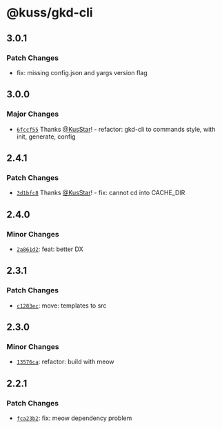 # @kuss/gkd-cli

## 3.0.1

### Patch Changes

- fix: missing config.json and yargs version flag

## 3.0.0

### Major Changes

- [`6fccf55`](https://github.com/KusStar/gkd/commit/6fccf555027c7af24f55c5ed9144cf63ace8fcbb) Thanks [@KusStar](https://github.com/KusStar)! - refactor: gkd-cli to commands style, with init, generate, config

## 2.4.1

### Patch Changes

- [`3d1bfc8`](https://github.com/KusStar/gkd/commit/3d1bfc80a12a489b6948accb4bdf8fb65649ce8c) Thanks [@KusStar](https://github.com/KusStar)! - fix: cannot cd into CACHE_DIR

## 2.4.0

### Minor Changes

- [`2a861d2`](https://github.com/KusStar/gkd/commit/2a861d2211efcc30c1cb67de5fee62f68a5b1fac): feat: better DX

## 2.3.1

### Patch Changes

- [`c1283ec`](https://github.com/KusStar/gkd/commit/c1283ecdf0e48dcda21a887c66691de14fedb206): move: templates to src

## 2.3.0

### Minor Changes

- [`13576ca`](https://github.com/KusStar/gkd/commit/13576ca9629c09453973dcb50ee9f6c7890e0615): refactor: build with meow

## 2.2.1

### Patch Changes

- [`fca23b2`](https://github.com/KusStar/gkd/commit/fca23b2152fb31b7eed832cac240980fcc0f56f1): fix: meow dependency problem
